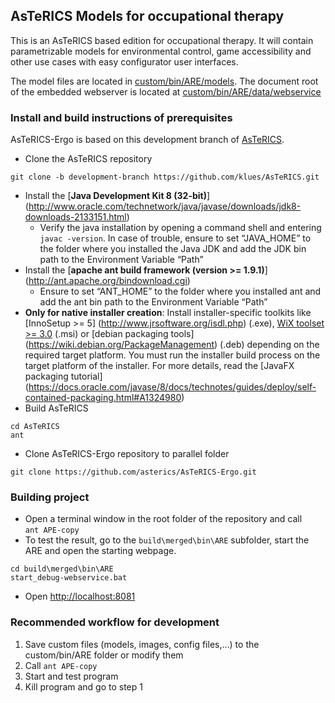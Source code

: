 ## AsTeRICS Models for occupational therapy
This is an AsTeRICS based edition for occupational therapy. It will contain parametrizable models for environmental control, game accessibility and other use cases with easy configurator user interfaces.

The model files are located in [custom/bin/ARE/models](custom/bin/ARE/models).
The document root of the embedded webserver is located at [custom/bin/ARE/data/webservice](custom/bin/ARE/data/webservice)

### Install and build instructions of prerequisites 

AsTeRICS-Ergo is based on this development branch of [AsTeRICS](https://github.com/klues/AsTeRICS/tree/bklaus/development-branch).

* Clone the AsTeRICS repository
```
git clone -b development-branch https://github.com/klues/AsTeRICS.git
```
* Install the [**Java Development Kit 8 (32-bit)**] (http://www.oracle.com/technetwork/java/javase/downloads/jdk8-downloads-2133151.html)
  * Verify the java installation by opening a command shell and entering ```javac -version```. In case of trouble, ensure to set “JAVA_HOME” to the folder where you installed the Java JDK and add the JDK bin path to the Environment Variable “Path”
* Install the [**apache ant build framework (version >= 1.9.1)**] (http://ant.apache.org/bindownload.cgi)
  * Ensure to set “ANT_HOME” to the folder where you installed ant and add the ant bin path to the Environment Variable “Path”
* __Only for native installer creation__: Install installer-specific toolkits like [InnoSetup >= 5] (http://www.jrsoftware.org/isdl.php) (.exe), [WiX toolset >= 3.0](http://wixtoolset.org/) (.msi) or [debian packaging tools] (https://wiki.debian.org/PackageManagement) (.deb) depending on the required target platform. You must run the installer build process on the target platform of the installer. For more details, read the [JavaFX packaging tutorial] (https://docs.oracle.com/javase/8/docs/technotes/guides/deploy/self-contained-packaging.html#A1324980) 
* Build AsTeRICS
```
cd AsTeRICS
ant
```
* Clone AsTeRICS-Ergo repository to parallel folder
```
git clone https://github.com/asterics/AsTeRICS-Ergo.git
```

### Building project

* Open a terminal window in the root folder of the repository and call  
```ant APE-copy```
* To test the result, go to the ```build\merged\bin\ARE``` subfolder, start the ARE and open the starting webpage.
```
cd build\merged\bin\ARE
start_debug-webservice.bat
``` 
* Open [http://localhost:8081](http://localhost:8081)

### Recommended workflow for development

1. Save custom files (models, images, config files,...) to the custom/bin/ARE folder or modify them
2. Call 
```ant APE-copy```
3. Start and test program
4. Kill program and go to step 1
